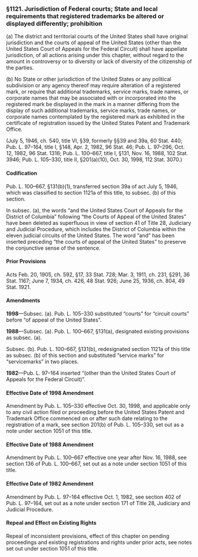 ### §1121. Jurisdiction of Federal courts; State and local requirements that registered trademarks be altered or displayed differently; prohibition ###

(a) The district and territorial courts of the United States shall have original jurisdiction and the courts of appeal of the United States (other than the United States Court of Appeals for the Federal Circuit) shall have appellate jurisdiction, of all actions arising under this chapter, without regard to the amount in controversy or to diversity or lack of diversity of the citizenship of the parties.

(b) No State or other jurisdiction of the United States or any political subdivision or any agency thereof may require alteration of a registered mark, or require that additional trademarks, service marks, trade names, or corporate names that may be associated with or incorporated into the registered mark be displayed in the mark in a manner differing from the display of such additional trademarks, service marks, trade names, or corporate names contemplated by the registered mark as exhibited in the certificate of registration issued by the United States Patent and Trademark Office.

(July 5, 1946, ch. 540, title VI, §39, formerly §§39 and 39a, 60 Stat. 440; Pub. L. 97–164, title I, §148, Apr. 2, 1982, 96 Stat. 46; Pub. L. 97–296, Oct. 12, 1982, 96 Stat. 1316; Pub. L. 100–667, title I, §131, Nov. 16, 1988, 102 Stat. 3946; Pub. L. 105–330, title II, §201(a)(10), Oct. 30, 1998, 112 Stat. 3070.)

#### Codification ####

Pub. L. 100–667, §131(b)(1), transferred section 39a of act July 5, 1946, which was classified to section 1121a of this title, to subsec. (b) of this section.

In subsec. (a), the words “and the United States Court of Appeals for the District of Columbia” following “the Courts of Appeal of the United States” have been deleted as superfluous in view of section 41 of Title 28, Judiciary and Judicial Procedure, which includes the District of Columbia within the eleven judicial circuits of the United States. The word “and” has been inserted preceding “the courts of appeal of the United States” to preserve the conjunctive sense of the sentence.

#### Prior Provisions ####

Acts Feb. 20, 1905, ch. 592, §17, 33 Stat. 728; Mar. 3, 1911, ch. 231, §291, 36 Stat. 1167; June 7, 1934, ch. 426, 48 Stat. 926; June 25, 1936, ch. 804, 49 Stat. 1921.

#### Amendments ####

**1998**—Subsec. (a). Pub. L. 105–330 substituted “courts” for “circuit courts” before “of appeal of the United States”.

**1988**—Subsec. (a). Pub. L. 100–667, §131(a), designated existing provisions as subsec. (a).

Subsec. (b). Pub. L. 100–667, §131(b), redesignated section 1121a of this title as subsec. (b) of this section and substituted “service marks” for “servicemarks” in two places.

**1982**—Pub. L. 97–164 inserted “(other than the United States Court of Appeals for the Federal Circuit)”.

#### Effective Date of 1998 Amendment ####

Amendment by Pub. L. 105–330 effective Oct. 30, 1998, and applicable only to any civil action filed or proceeding before the United States Patent and Trademark Office commenced on or after such date relating to the registration of a mark, see section 201(b) of Pub. L. 105–330, set out as a note under section 1051 of this title.

#### Effective Date of 1988 Amendment ####

Amendment by Pub. L. 100–667 effective one year after Nov. 16, 1988, see section 136 of Pub. L. 100–667, set out as a note under section 1051 of this title.

#### Effective Date of 1982 Amendment ####

Amendment by Pub. L. 97–164 effective Oct. 1, 1982, see section 402 of Pub. L. 97–164, set out as a note under section 171 of Title 28, Judiciary and Judicial Procedure.

#### Repeal and Effect on Existing Rights ####

Repeal of inconsistent provisions, effect of this chapter on pending proceedings and existing registrations and rights under prior acts, see notes set out under section 1051 of this title.